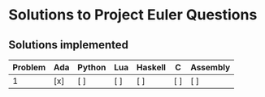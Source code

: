 # Solutions to Project Euler Questions

## Solutions implemented

| Problem | Ada | Python | Lua | Haskell | C | Assembly |
|---------|-----|--------|-----|---------|---|----------|
| 1 | [x] | [ ] | [ ] | [ ] | [ ] | [ ] | [ ] |
